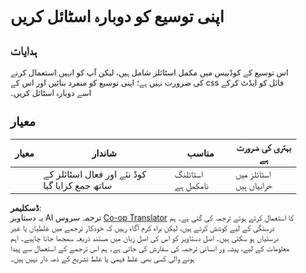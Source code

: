 <!--
CO_OP_TRANSLATOR_METADATA:
{
  "original_hash": "e3c6f2a03c2336e60412612d870af547",
  "translation_date": "2025-08-25T23:42:24+00:00",
  "source_file": "5-browser-extension/1-about-browsers/assignment.md",
  "language_code": "ur"
}
-->
# اپنی توسیع کو دوبارہ اسٹائل کریں

## ہدایات

اس توسیع کے کوڈبیس میں مکمل اسٹائلز شامل ہیں، لیکن آپ کو انہیں استعمال کرنے کی ضرورت نہیں ہے؛ اپنی توسیع کو منفرد بنائیں اور اس کے css فائل کو ایڈٹ کرکے اسے دوبارہ اسٹائل کریں۔

## معیار

| معیار    | شاندار                                      | مناسب                | بہتری کی ضرورت ہے |
| -------- | ------------------------------------------- | -------------------- | ----------------- |
|          | کوڈ نئے اور فعال اسٹائلز کے ساتھ جمع کرایا گیا | اسٹائلنگ نامکمل ہے   | اسٹائلز میں خرابیاں ہیں |

**ڈسکلیمر**:  
یہ دستاویز AI ترجمہ سروس [Co-op Translator](https://github.com/Azure/co-op-translator) کا استعمال کرتے ہوئے ترجمہ کی گئی ہے۔ ہم درستگی کے لیے کوشش کرتے ہیں، لیکن براہ کرم آگاہ رہیں کہ خودکار ترجمے میں غلطیاں یا غیر درستیاں ہو سکتی ہیں۔ اصل دستاویز کو اس کی اصل زبان میں مستند ذریعہ سمجھا جانا چاہیے۔ اہم معلومات کے لیے، پیشہ ور انسانی ترجمہ کی سفارش کی جاتی ہے۔ ہم اس ترجمے کے استعمال سے پیدا ہونے والی کسی بھی غلط فہمی یا غلط تشریح کے ذمہ دار نہیں ہیں۔